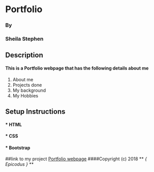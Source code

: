 # Portfolio
### By
### Sheila Stephen
## Description
#### This is a Portfolio webpage that has the following details about me
1. About me
2. Projects done
3. My background
4. My Hobbies
## Setup Instructions
#### * HTML
#### * CSS
#### * Bootstrap
##link to my project
[Portfolio webpage](sheilaje.github.io)
####Copyright (c) 2018 ** _{ Epicodus }_ **
